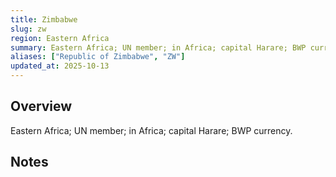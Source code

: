 ```yaml
---
title: Zimbabwe
slug: zw
region: Eastern Africa
summary: Eastern Africa; UN member; in Africa; capital Harare; BWP currency.
aliases: ["Republic of Zimbabwe", "ZW"]
updated_at: 2025-10-13
---
```


## Overview

Eastern Africa; UN member; in Africa; capital Harare; BWP currency.

## Notes

<!-- Add your first note below -->
